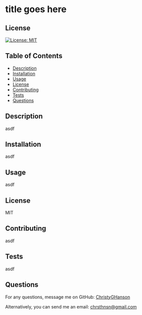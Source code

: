 # title goes here
    
## License

[![License: MIT](https://img.shields.io/badge/License-MIT-yellow.svg)](https://opensource.org/licenses/MIT)
   

## Table of Contents

* [Description](#description)
* [Installation](#installation)
* [Usage](#usage)
* [License](#license)
* [Contributing](#contributing)
* [Tests](#tests)
* [Questions](#questions)
  
## Description
  
asdf
  
## Installation
  
asdf
    
## Usage
  
asdf

## License

MIT
  
## Contributing
  
asdf
  
## Tests
  
asdf
  
## Questions
  
For any questions, message me on GitHub: [ChristyGHanson](https://github.com/ChristyGHanson)

Alternatively, you can send me an email: [chrsthnsn@gmail.com](mailto:chrsthnsn@gmail.com)